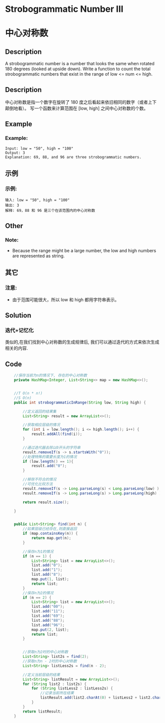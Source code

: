 # Strobogrammatic Number III
# 中心对称数

## Description
A strobogrammatic number is a number that looks the same when rotated 180 degrees (looked at upside down).
Write a function to count the total strobogrammatic numbers that exist in the range of low <= num <= high.

## Description
中心对称数是指一个数字在旋转了 180 度之后看起来依旧相同的数字（或者上下颠倒地看）。
写一个函数来计算范围在 [low, high] 之间中心对称数的个数。

## Example
### Example:
    Input: low = "50", high = "100"
    Output: 3 
    Explanation: 69, 88, and 96 are three strobogrammatic numbers.

## 示例
### 示例:
    输入: low = "50", high = "100"
    输出: 3 
    解释: 69，88 和 96 是三个在该范围内的中心对称数
    

## Other
### Note:
* Because the range might be a large number, the low and high numbers are represented as string.

## 其它
### 注意:
* 由于范围可能很大，所以 low 和 high 都用字符串表示。

## Solution
### 迭代+记忆化
类似的,在我们找到中心对称数的生成规律后, 我们可以通过迭代的方式来依次生成相关的内容.


## Code 

```java
    //保存当前为n的情况下, 存在的中心对称数
    private HashMap<Integer, List<String>> map = new HashMap<>();


    //T O(n * n!)
    //S O(n)
    public int strobogrammaticInRange(String low, String high) {

        //定义返回的结果集
        List<String> result = new ArrayList<>();

        //获取相应层级的情况
        for (int i = low.length(); i <= high.length(); i++) {
            result.addAll(find(i));
        }

        //通过迭代器去除以0开头的字符串
        result.removeIf(s -> s.startsWith("0"));
        //处理特殊的需要长度为1的情况
        if (low.length() == 1){
            result.add("0");
        }

        //移除不符合的情况
        //可优化比较方法
        result.removeIf(s -> Long.parseLong(s) < Long.parseLong(low) );
        result.removeIf(s -> Long.parseLong(s) > Long.parseLong(high) );

        return result.size();

    }


    public List<String> find(int n) {
        //如果层级已经存在,则直接返回
        if (map.containsKey(n)) {
            return map.get(n);
        }

        //保存n为1的情况
        if (n == 1) {
            List<String> list = new ArrayList<>();
            list.add("0");
            list.add("1");
            list.add("8");
            map.put(1, list);
            return list;
        }
        //保存n为2的情况
        if (n == 2) {
            List<String> list = new ArrayList<>();
            list.add("00");
            list.add("11");
            list.add("69");
            list.add("88");
            list.add("96");
            map.put(2, list);
            return list;
        }


        //获取n为2时的中心对称数
        List<String> list2s = find(2);
        //获取n为n - 2时的中心对称数
        List<String> listLess2s = find(n - 2);

        //定义当前层级的结果
        List<String> listResult = new ArrayList<>();
        for (String list2 : list2s) {
            for (String listLess2 : listLess2s) {
                //记录当前所在结果
                listResult.add(list2.charAt(0) + listLess2 + list2.charAt(1));
            }
        }
        return listResult;
    }
```